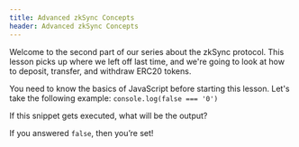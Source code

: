 ```yaml
---
title: Advanced zkSync Concepts
header: Advanced zkSync Concepts
---
```


Welcome to the second part of our series about the zkSync protocol. This lesson picks up where we left off last time, and we're going to look at how to deposit, transfer, and withdraw ERC20 tokens.

You need to know the basics of JavaScript before starting this lesson. Let's take the following example: `console.log(false === '0')`

If this snippet gets executed, what will be the output?

If you answered `false`, then you’re set!
